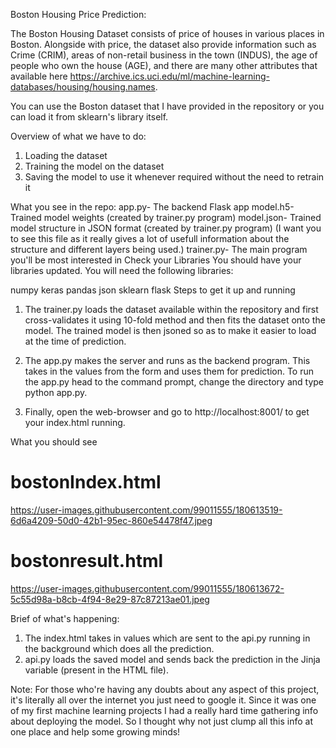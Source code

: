 Boston Housing Price Prediction:

The Boston Housing Dataset consists of price of houses in various places in Boston. Alongside with price, the dataset also provide information such as Crime (CRIM), areas of non-retail business in the town (INDUS), the age of people who own the house (AGE), and there are many other attributes that available here https://archive.ics.uci.edu/ml/machine-learning-databases/housing/housing.names.

You can use the Boston dataset that I have provided in the repository or you can load it from sklearn's library itself.

Overview of what we have to do:
1. Loading the dataset
2. Training the model on the dataset
3. Saving the model to use it whenever required without the need to retrain it

What you see in the repo:
app.py- The backend Flask app
model.h5- Trained model weights (created by trainer.py program)
model.json- Trained model structure in JSON format (created by trainer.py program) (I want you to see this file as it really gives a lot of usefull information about the structure and different layers being used.)
trainer.py- The main program you'll be most interested in
Check your Libraries
You should have your libraries updated. You will need the following libraries:

numpy
keras
pandas
json
sklearn
flask
Steps to get it up and running
1. The trainer.py loads the dataset available within the repository and first cross-validates it using 10-fold method and then fits the dataset onto the model. The trained model is then jsoned so as to make it easier to load at the time of prediction.

2. The app.py makes the server and runs as the backend program. This takes in the values from the form and uses them for prediction. To run the app.py head to the command prompt, change the directory and type python app.py.

3. Finally, open the web-browser and go to http://localhost:8001/ to get your index.html running.

What you should see

# bostonIndex.html
https://user-images.githubusercontent.com/99011555/180613519-6d6a4209-50d0-42b1-95ec-860e54478f47.jpeg

# bostonresult.html
https://user-images.githubusercontent.com/99011555/180613672-5c55d98a-b8cb-4f94-8e29-87c87213ae01.jpeg

Brief of what's happening:
1. The index.html takes in values which are sent to the api.py running in the background which does all the prediction.
2. api.py loads the saved model and sends back the prediction in the Jinja variable (present in the HTML file).

Note:
For those who're having any doubts about any aspect of this project, it's literally all over the internet you just need to google it. Since it was one of my first machine learning projects I had a really hard time gathering info about deploying the model. So I thought why not just clump all this info at one place and help some growing minds!
